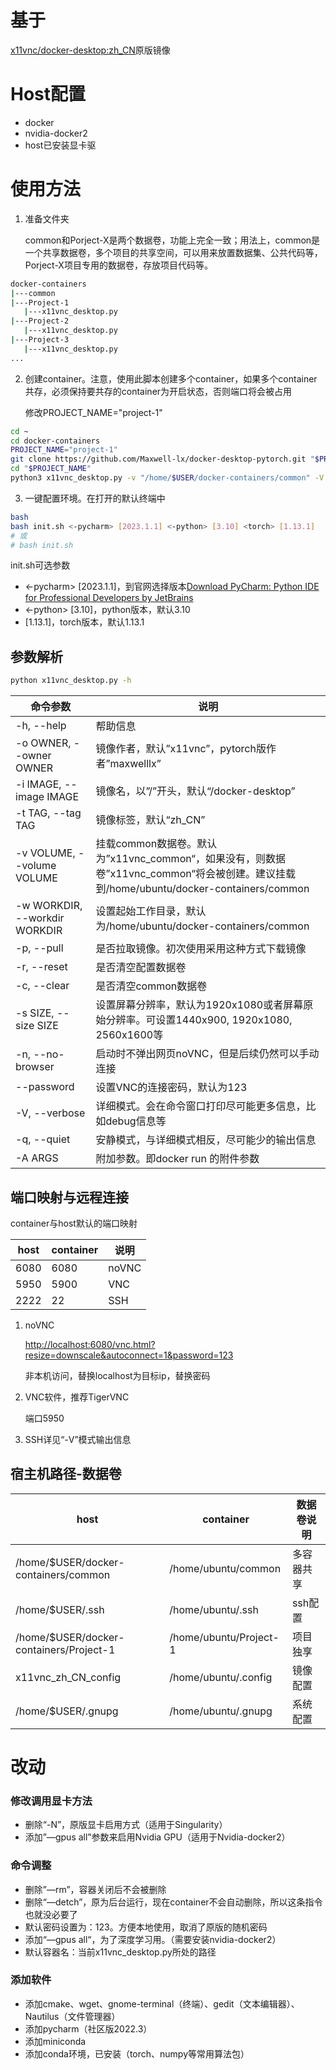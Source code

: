 # 基于

[x11vnc/docker-desktop:zh_CN](https://hub.docker.com/r/x11vnc/docker-desktop)原版镜像

# Host配置

- docker
- nvidia-docker2
- host已安装显卡驱

# 使用方法

1. 准备文件夹
    
    common和Porject-X是两个数据卷，功能上完全一致；用法上，common是一个共享数据卷，多个项目的共享空间，可以用来放置数据集、公共代码等，Porject-X项目专用的数据卷，存放项目代码等。
    

```bash
docker-containers
|---common
|---Project-1
   |---x11vnc_desktop.py
|---Project-2
   |---x11vnc_desktop.py
|---Project-3
   |---x11vnc_desktop.py
...
```

2. 创建container。注意，使用此脚本创建多个container，如果多个container共存，必须保持要共存的container为开启状态，否则端口将会被占用
    
    修改PROJECT_NAME="project-1"
    

```bash
cd ~
cd docker-containers
PROJECT_NAME="project-1"
git clone https://github.com/Maxwell-lx/docker-desktop-pytorch.git "$PROJECT_NAME"
cd "$PROJECT_NAME"
python3 x11vnc_desktop.py -v "/home/$USER/docker-containers/common" -V -p
```

3. 一键配置环境。在打开的默认终端中

```bash
bash
bash init.sh <-pycharm> [2023.1.1] <-python> [3.10] <torch> [1.13.1]   
# 或 
# bash init.sh
```

init.sh可选参数

- <-pycharm> [2023.1.1]，到官网选择版本[Download PyCharm: Python IDE for Professional Developers by JetBrains](https://www.jetbrains.com/pycharm/download/#section=linux)
- <-python> [3.10]，python版本，默认3.10
- <torch> [1.13.1]，torch版本，默认1.13.1

## 参数解析

```bash
python x11vnc_desktop.py -h
```

| 命令参数 | 说明 |
| --- | --- |
| -h, --help  | 帮助信息 |
| -o OWNER, --owner OWNER | 镜像作者，默认”x11vnc”，pytorch版作者”maxwelllx” |
| -i IMAGE, --image IMAGE | 镜像名，以”/”开头，默认“/docker-desktop” |
| -t TAG, --tag TAG | 镜像标签，默认“zh_CN” |
| -v VOLUME, --volume VOLUME | 挂载common数据卷。默认为”x11vnc_common“，如果没有，则数据卷”x11vnc_common“将会被创建。建议挂载到/home/ubuntu/docker-containers/common |
| -w WORKDIR, --workdir WORKDIR | 设置起始工作目录，默认为/home/ubuntu/docker-containers/common |
| -p, --pull | 是否拉取镜像。初次使用采用这种方式下载镜像 |
| -r, --reset | 是否清空配置数据卷 |
| -c, --clear | 是否清空common数据卷 |
| -s SIZE, --size SIZE | 设置屏幕分辨率，默认为1920x1080或者屏幕原始分辨率。可设置1440x900, 1920x1080, 2560x1600等 |
| -n, --no-browser | 启动时不弹出网页noVNC，但是后续仍然可以手动连接 |
| --password | 设置VNC的连接密码，默认为123 |
| -V, --verbose | 详细模式。会在命令窗口打印尽可能更多信息，比如debug信息等 |
| -q, --quiet | 安静模式，与详细模式相反，尽可能少的输出信息 |
| -A ARGS | 附加参数。即docker run 的附件参数 |

## 端口映射与远程连接

container与host默认的端口映射

| host | container | 说明 |
| --- | --- | --- |
| 6080 | 6080 | noVNC |
| 5950 | 5900 | VNC |
| 2222 | 22 | SSH |
1. noVNC
    
    [http://localhost:6080/vnc.html?resize=downscale&autoconnect=1&password=123](http://localhost:6080/vnc.html?resize=downscale&autoconnect=1&password=123)
    
    非本机访问，替换localhost为目标ip，替换密码
    
2. VNC软件，推荐TigerVNC
    
    端口5950
    
3. SSH详见“-V”模式输出信息

## 宿主机路径-数据卷

| host | container | 数据卷说明 |
| --- | --- | --- |
| /home/$USER/docker-containers/common | /home/ubuntu/common | 多容器共享 |
| /home/$USER/.ssh | /home/ubuntu/.ssh | ssh配置 |
| /home/$USER/docker-containers/Project-1 | /home/ubuntu/Project-1 | 项目独享 |
| x11vnc_zh_CN_config | /home/ubuntu/.config | 镜像配置 |
| /home/$USER/.gnupg | /home/ubuntu/.gnupg | 系统配置 |

# 改动

### 修改调用显卡方法

- 删除“-N”，原版显卡启用方式（适用于Singularity）
- 添加”—gpus all”参数来启用Nvidia GPU（适用于Nvidia-docker2）

### 命令调整

- 删除”—rm”，容器关闭后不会被删除
- 删除“—detch”，原为后台运行，现在container不会自动删除，所以这条指令也就没必要了
- 默认密码设置为：123。方便本地使用，取消了原版的随机密码
- 添加“—gpus all“，为了深度学习用。（需要安装nvidia-docker2）
- 默认容器名：当前x11vnc_desktop.py所处的路径

### 添加软件

- 添加cmake、wget、gnome-terminal（终端）、gedit（文本编辑器）、Nautilus（文件管理器）
- 添加pycharm（社区版2022.3）
- 添加miniconda
- 添加conda环境，已安装（torch、numpy等常用算法包）
